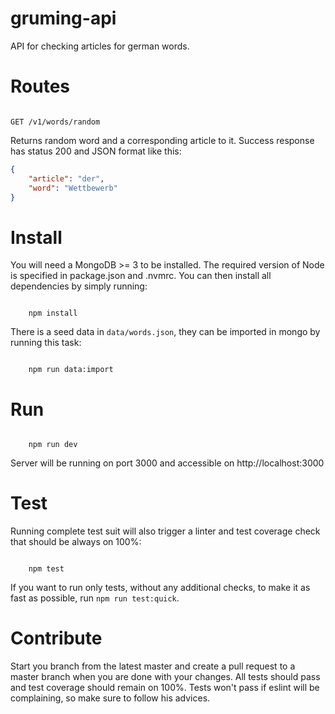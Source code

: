 # gruming-api
API for checking articles for german words.


# Routes

```

GET /v1/words/random

```

Returns random word and a corresponding article to it. Success response has status 200 and JSON format like this:

```json
{
    "article": "der",
    "word": "Wettbewerb"
}

```

# Install

You will need a MongoDB >= 3 to be installed. The required version of Node is specified in package.json and .nvmrc. You can then install all dependencies by simply running:

```

    npm install

```

There is a seed data in `data/words.json`, they can be imported in mongo by running this task:

```

    npm run data:import

```

# Run

```

    npm run dev

```
Server will be running on port 3000 and accessible on http://localhost:3000


# Test

Running complete test suit will also trigger a linter and test coverage check that should be always on 100%:

```

    npm test

```

If you want to run only tests, without any additional checks, to make it as fast as possible, run `npm run test:quick`.

# Contribute

Start you branch from the latest master and create a pull request to a master branch when you are done with your changes. All tests should pass and test coverage should remain on 100%. Tests won't pass if eslint will be complaining, so make sure to follow his advices.

